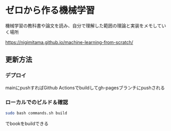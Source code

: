# ゼロから作る機械学習

機械学習の教科書や論文を読み、自分で理解した範囲の理論と実装をメモしていく場所


https://nigimitama.github.io/machine-learning-from-scratch/



## 更新方法

### デプロイ

mainにpushすればGithub Actionsでbuildしてgh-pagesブランチにpushされる

### ローカルでのビルド＆確認

```sh
sudo bash commands.sh build
```

でbookをbuildできる

